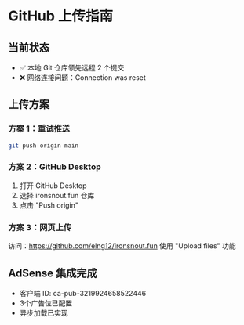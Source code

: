 # GitHub 上传指南

## 当前状态
- ✅ 本地 Git 仓库领先远程 2 个提交
- ❌ 网络连接问题：Connection was reset

## 上传方案

### 方案 1：重试推送
```bash
git push origin main
```

### 方案 2：GitHub Desktop
1. 打开 GitHub Desktop
2. 选择 ironsnout.fun 仓库  
3. 点击 "Push origin"

### 方案 3：网页上传
访问：https://github.com/elng12/ironsnout.fun
使用 "Upload files" 功能

## AdSense 集成完成
- 客户端 ID: ca-pub-3219924658522446
- 3个广告位已配置
- 异步加载已实现